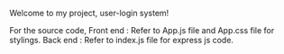 Welcome to my project, user-login system!

For the source code,
Front end : Refer to App.js file and App.css file for stylings.
Back end : Refer to index.js file for express js code.
